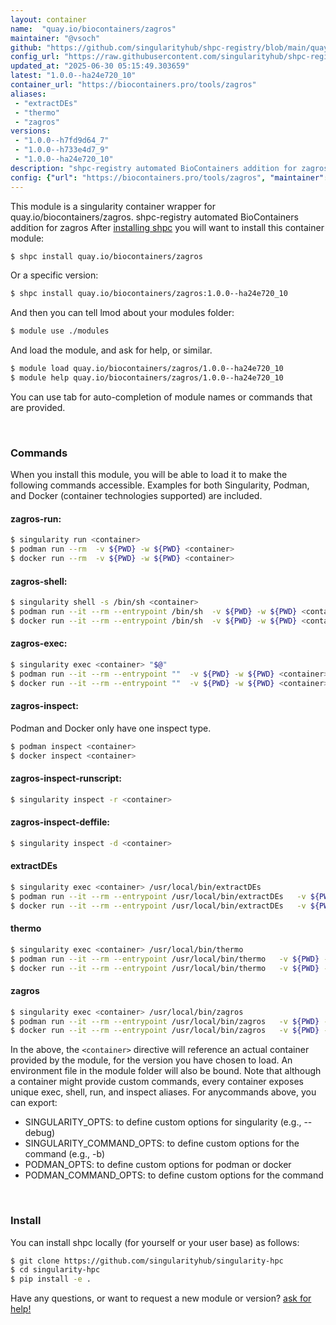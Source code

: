 ```yaml
---
layout: container
name:  "quay.io/biocontainers/zagros"
maintainer: "@vsoch"
github: "https://github.com/singularityhub/shpc-registry/blob/main/quay.io/biocontainers/zagros/container.yaml"
config_url: "https://raw.githubusercontent.com/singularityhub/shpc-registry/main/quay.io/biocontainers/zagros/container.yaml"
updated_at: "2025-06-30 05:15:49.303659"
latest: "1.0.0--ha24e720_10"
container_url: "https://biocontainers.pro/tools/zagros"
aliases:
 - "extractDEs"
 - "thermo"
 - "zagros"
versions:
 - "1.0.0--h7fd9d64_7"
 - "1.0.0--h733e4d7_9"
 - "1.0.0--ha24e720_10"
description: "shpc-registry automated BioContainers addition for zagros"
config: {"url": "https://biocontainers.pro/tools/zagros", "maintainer": "@vsoch", "description": "shpc-registry automated BioContainers addition for zagros", "latest": {"1.0.0--ha24e720_10": "sha256:94eb5acf2eaf047ec1f759a9e5880fd9c5eb59472b9d8cbd759ca56fcca6d41e"}, "tags": {"1.0.0--h7fd9d64_7": "sha256:fdb6b2e961a0efb21a41047c0c27d7dfeb49eeef3ef8cbb762e7dcd54848acc1", "1.0.0--h733e4d7_9": "sha256:a0944481536903408fe95a79d82b67f5fb2aa5a1221fd8de35d4e6719468542b", "1.0.0--ha24e720_10": "sha256:94eb5acf2eaf047ec1f759a9e5880fd9c5eb59472b9d8cbd759ca56fcca6d41e"}, "docker": "quay.io/biocontainers/zagros", "aliases": {"extractDEs": "/usr/local/bin/extractDEs", "thermo": "/usr/local/bin/thermo", "zagros": "/usr/local/bin/zagros"}}
---
```


This module is a singularity container wrapper for quay.io/biocontainers/zagros.
shpc-registry automated BioContainers addition for zagros
After [installing shpc](#install) you will want to install this container module:


```bash
$ shpc install quay.io/biocontainers/zagros
```

Or a specific version:

```bash
$ shpc install quay.io/biocontainers/zagros:1.0.0--ha24e720_10
```

And then you can tell lmod about your modules folder:

```bash
$ module use ./modules
```

And load the module, and ask for help, or similar.

```bash
$ module load quay.io/biocontainers/zagros/1.0.0--ha24e720_10
$ module help quay.io/biocontainers/zagros/1.0.0--ha24e720_10
```

You can use tab for auto-completion of module names or commands that are provided.

<br>

### Commands

When you install this module, you will be able to load it to make the following commands accessible.
Examples for both Singularity, Podman, and Docker (container technologies supported) are included.

#### zagros-run:

```bash
$ singularity run <container>
$ podman run --rm  -v ${PWD} -w ${PWD} <container>
$ docker run --rm  -v ${PWD} -w ${PWD} <container>
```

#### zagros-shell:

```bash
$ singularity shell -s /bin/sh <container>
$ podman run --it --rm --entrypoint /bin/sh  -v ${PWD} -w ${PWD} <container>
$ docker run --it --rm --entrypoint /bin/sh  -v ${PWD} -w ${PWD} <container>
```

#### zagros-exec:

```bash
$ singularity exec <container> "$@"
$ podman run --it --rm --entrypoint ""  -v ${PWD} -w ${PWD} <container> "$@"
$ docker run --it --rm --entrypoint ""  -v ${PWD} -w ${PWD} <container> "$@"
```

#### zagros-inspect:

Podman and Docker only have one inspect type.

```bash
$ podman inspect <container>
$ docker inspect <container>
```

#### zagros-inspect-runscript:

```bash
$ singularity inspect -r <container>
```

#### zagros-inspect-deffile:

```bash
$ singularity inspect -d <container>
```


#### extractDEs

```bash
$ singularity exec <container> /usr/local/bin/extractDEs
$ podman run --it --rm --entrypoint /usr/local/bin/extractDEs   -v ${PWD} -w ${PWD} <container> -c " $@"
$ docker run --it --rm --entrypoint /usr/local/bin/extractDEs   -v ${PWD} -w ${PWD} <container> -c " $@"
```


#### thermo

```bash
$ singularity exec <container> /usr/local/bin/thermo
$ podman run --it --rm --entrypoint /usr/local/bin/thermo   -v ${PWD} -w ${PWD} <container> -c " $@"
$ docker run --it --rm --entrypoint /usr/local/bin/thermo   -v ${PWD} -w ${PWD} <container> -c " $@"
```


#### zagros

```bash
$ singularity exec <container> /usr/local/bin/zagros
$ podman run --it --rm --entrypoint /usr/local/bin/zagros   -v ${PWD} -w ${PWD} <container> -c " $@"
$ docker run --it --rm --entrypoint /usr/local/bin/zagros   -v ${PWD} -w ${PWD} <container> -c " $@"
```



In the above, the `<container>` directive will reference an actual container provided
by the module, for the version you have chosen to load. An environment file in the
module folder will also be bound. Note that although a container
might provide custom commands, every container exposes unique exec, shell, run, and
inspect aliases. For anycommands above, you can export:

 - SINGULARITY_OPTS: to define custom options for singularity (e.g., --debug)
 - SINGULARITY_COMMAND_OPTS: to define custom options for the command (e.g., -b)
 - PODMAN_OPTS: to define custom options for podman or docker
 - PODMAN_COMMAND_OPTS: to define custom options for the command

<br>

### Install

You can install shpc locally (for yourself or your user base) as follows:

```bash
$ git clone https://github.com/singularityhub/singularity-hpc
$ cd singularity-hpc
$ pip install -e .
```

Have any questions, or want to request a new module or version? [ask for help!](https://github.com/singularityhub/singularity-hpc/issues)